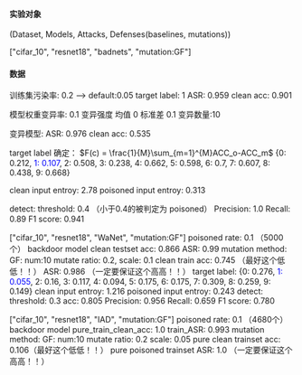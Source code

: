 #### 实验对象
(Dataset, Models, Attacks, Defenses(baselines, mutations))

["cifar_10", "resnet18", "badnets", "mutation:GF"]

#### 数据
训练集污染率: 0.2 --> default:0.05
target label: 1
ASR: 0.959
clean acc: 0.901

模型权重变异率: 0.1
变异强度
    均值 0
    标准差 0.1
变异数量:10

变异模型:
ASR: 0.976
clean acc: 0.535

target label 确定：
$F(c) = \frac{1}{M}\sum_{m=1}^{M}ACC_o-ACC_m$
{0: 0.212, <font color=blue>1: 0.107</font>, 2: 0.508, 3: 0.238, 4: 0.662, 5: 0.598, 6: 0.7, 7: 0.607, 8: 0.438, 9: 0.668}

clean input entroy: 2.78
poisoned input entroy: 0.313

detect: 
    threshold: 0.4 （小于0.4的被判定为 poisoned）
    Precision: 1.0
    Recall: 0.89
    F1 score: 0.941
    

["cifar_10", "resnet18", "WaNet", "mutation:GF"]
poisoned rate: 0.1 （5000个）
backdoor model
    clean testset acc: 0.866
    ASR: 0.99
mutation method:
    GF:
        num:10
        mutate ratio: 0.2, 
        scale: 0.1
        clean train acc: 0.745 （最好这个低低！！）
        ASR: 0.986  （一定要保证这个高高！！）
        target label:
            {0: 0.276, <font color=blue>1: 0.055</font>, 2: 0.16, 3: 0.117, 4: 0.094, 5: 0.175, 6: 0.175, 7: 0.309, 8: 0.259, 9: 0.149}
        clean input entroy: 1.216
        poisoned input entroy: 0.243
        detect: 
            threshold: 0.3
            acc: 0.805
            Precision: 0.956
            Recall: 0.659
            F1 score:  0.780

["cifar_10", "resnet18", "IAD", "mutation:GF"]
poisoned rate: 0.1 （4680个）
backdoor model
    pure_train_clean_acc: 1.0 
    train_ASR: 0.993
mutation method:
    GF:
        num:10
        mutate ratio: 0.2
        scale: 0.05
        pure clean trainset acc: 0.106（最好这个低低！！）
        pure poisoned trainset ASR:  1.0 （一定要保证这个高高！！）
        